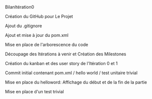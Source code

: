 BilanItération0

Création du GitHub pour Le Projet

Ajout du .gitignore

Ajout et mise à jour du pom.xml

Mise en place de l'arborescence du code

Découpage des Itérations à venir et Création des Milestones

Création du kanban et des user story de l'Itération 0 et 1

Commit initial contenant pom.xml / hello world / test unitaire trivial

Mise en place du helloword: Affichage du début et de la fin de la partie

Mise en place d'un test trivial
